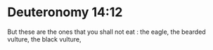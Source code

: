 # Deuteronomy 14:12

But these are the ones that you shall not eat : the eagle, the bearded vulture, the black vulture,
